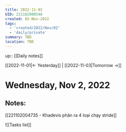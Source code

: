 ```yaml
---
title: 2022-11-02
UID: 221102000546
created: 02-Nov-2022
tags:
  - 'created/2022/Nov/02'
  - 'daily/private'
summary: TBD
location: TBD
---
```

up:: [[Daily notes]]

[[2022-11-01|<- Yesterday]] | [[2022-11-03|Tomorrow ->]]
# Wednesday, Nov 2, 2022

## Notes:


[[221102004735 - Khadevis phân ra 4 loại chạy stride]]

![[Tasks list]]

